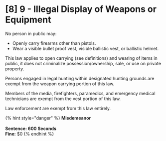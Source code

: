 # \[8] 9 - Illegal Display of Weapons or Equipment

No person in public may:

* Openly carry firearms other than pistols.
* Wear a visible bullet proof vest, visible ballistic vest, or ballistic helmet.&#x20;

This law applies to open carrying (see definitions) and wearing of items in public, it does not criminalize possession/ownership, sale, or use on private property.&#x20;

Persons engaged in legal hunting within designated hunting grounds are exempt from the weapon carrying portion of this law.&#x20;

Members of the media, firefighters, paramedics, and emergency medical technicians are exempt from the vest portion of this law.

Law enforcement are exempt from this law entirely.

{% hint style="danger" %}
**Misdemeanor**\
\
**Sentence: 600 Seconds** \
**Fine:** $0
{% endhint %}
